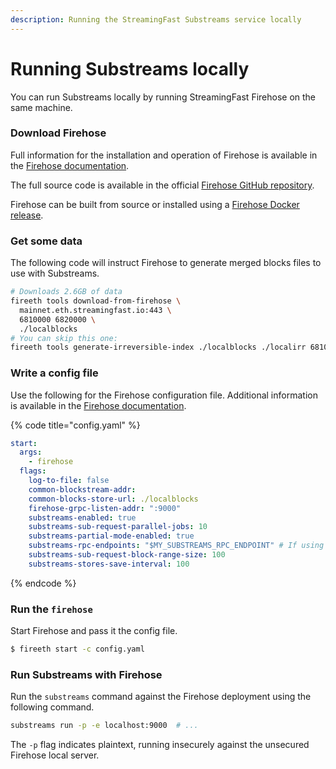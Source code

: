 ```yaml
---
description: Running the StreamingFast Substreams service locally
---
```


# Running Substreams locally

You can run Substreams locally by running StreamingFast Firehose on the same machine.

### Download Firehose

Full information for the installation and operation of Firehose is available in the [Firehose documentation](https://firehose.streamingfast.io/).

The full source code is available in the official [Firehose GitHub repository](https://github.com/streamingfast/firehose-ethereum).

Firehose can be built from source or installed using a [Firehose Docker release](https://github.com/orgs/streamingfast/packages/container/package/sf-ethereum).

### Get some data

The following code will instruct Firehose to generate merged blocks files to use with Substreams.

```bash
# Downloads 2.6GB of data
fireeth tools download-from-firehose \
  mainnet.eth.streamingfast.io:443 \
  6810000 6820000 \
  ./localblocks
# You can skip this one:
fireeth tools generate-irreversible-index ./localblocks ./localirr 6810000 6819700
```

### Write a config file

Use the following for the Firehose configuration file. Additional information is available in the [Firehose documentation](https://firehose.streamingfast.io/).

{% code title="config.yaml" %}
```yaml
start:
  args:
    - firehose
  flags:
    log-to-file: false
    common-blockstream-addr:
    common-blocks-store-url: ./localblocks
    firehose-grpc-listen-addr: ":9000"
    substreams-enabled: true
    substreams-sub-request-parallel-jobs: 10
    substreams-partial-mode-enabled: true
    substreams-rpc-endpoints: "$MY_SUBSTREAMS_RPC_ENDPOINT" # If using eth_calls
    substreams-sub-request-block-range-size: 100
    substreams-stores-save-interval: 100
```
{% endcode %}

### Run the `firehose`

Start Firehose and pass it the config file.

```bash
$ fireeth start -c config.yaml
```

### Run Substreams with Firehose

Run the `substreams` command against the Firehose deployment using the following command.

```bash
substreams run -p -e localhost:9000  # ...
```

The `-p` flag indicates plaintext, running insecurely against the unsecured Firehose local server.
